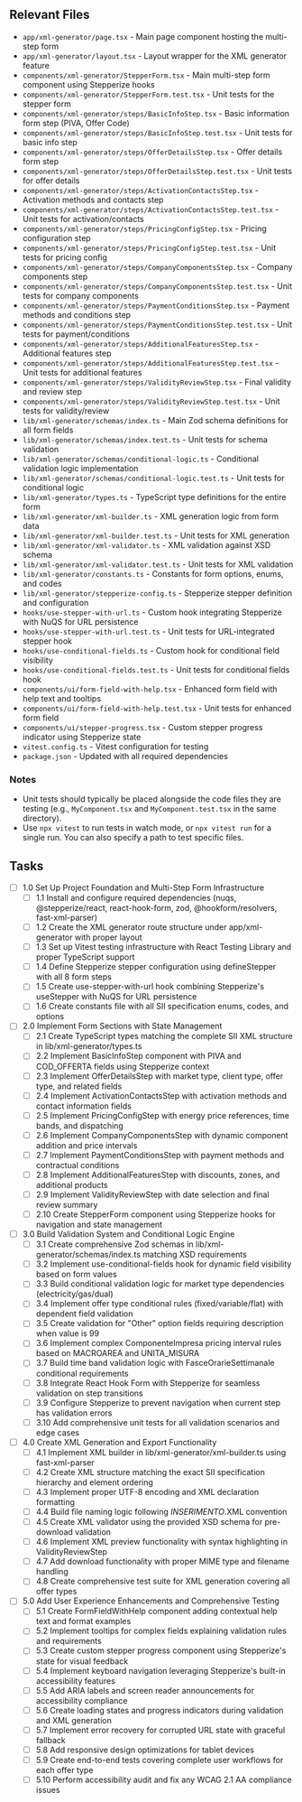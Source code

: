 ## Relevant Files

- `app/xml-generator/page.tsx` - Main page component hosting the multi-step form
- `app/xml-generator/layout.tsx` - Layout wrapper for the XML generator feature
- `components/xml-generator/StepperForm.tsx` - Main multi-step form component using Stepperize hooks
- `components/xml-generator/StepperForm.test.tsx` - Unit tests for the stepper form
- `components/xml-generator/steps/BasicInfoStep.tsx` - Basic information form step (PIVA, Offer Code)
- `components/xml-generator/steps/BasicInfoStep.test.tsx` - Unit tests for basic info step
- `components/xml-generator/steps/OfferDetailsStep.tsx` - Offer details form step
- `components/xml-generator/steps/OfferDetailsStep.test.tsx` - Unit tests for offer details
- `components/xml-generator/steps/ActivationContactsStep.tsx` - Activation methods and contacts step
- `components/xml-generator/steps/ActivationContactsStep.test.tsx` - Unit tests for activation/contacts
- `components/xml-generator/steps/PricingConfigStep.tsx` - Pricing configuration step
- `components/xml-generator/steps/PricingConfigStep.test.tsx` - Unit tests for pricing config
- `components/xml-generator/steps/CompanyComponentsStep.tsx` - Company components step
- `components/xml-generator/steps/CompanyComponentsStep.test.tsx` - Unit tests for company components
- `components/xml-generator/steps/PaymentConditionsStep.tsx` - Payment methods and conditions step
- `components/xml-generator/steps/PaymentConditionsStep.test.tsx` - Unit tests for payment/conditions
- `components/xml-generator/steps/AdditionalFeaturesStep.tsx` - Additional features step
- `components/xml-generator/steps/AdditionalFeaturesStep.test.tsx` - Unit tests for additional features
- `components/xml-generator/steps/ValidityReviewStep.tsx` - Final validity and review step
- `components/xml-generator/steps/ValidityReviewStep.test.tsx` - Unit tests for validity/review
- `lib/xml-generator/schemas/index.ts` - Main Zod schema definitions for all form fields
- `lib/xml-generator/schemas/index.test.ts` - Unit tests for schema validation
- `lib/xml-generator/schemas/conditional-logic.ts` - Conditional validation logic implementation
- `lib/xml-generator/schemas/conditional-logic.test.ts` - Unit tests for conditional logic
- `lib/xml-generator/types.ts` - TypeScript type definitions for the entire form
- `lib/xml-generator/xml-builder.ts` - XML generation logic from form data
- `lib/xml-generator/xml-builder.test.ts` - Unit tests for XML generation
- `lib/xml-generator/xml-validator.ts` - XML validation against XSD schema
- `lib/xml-generator/xml-validator.test.ts` - Unit tests for XML validation
- `lib/xml-generator/constants.ts` - Constants for form options, enums, and codes
- `lib/xml-generator/stepperize-config.ts` - Stepperize stepper definition and configuration
- `hooks/use-stepper-with-url.ts` - Custom hook integrating Stepperize with NuQS for URL persistence
- `hooks/use-stepper-with-url.test.ts` - Unit tests for URL-integrated stepper hook
- `hooks/use-conditional-fields.ts` - Custom hook for conditional field visibility
- `hooks/use-conditional-fields.test.ts` - Unit tests for conditional fields hook
- `components/ui/form-field-with-help.tsx` - Enhanced form field with help text and tooltips
- `components/ui/form-field-with-help.test.tsx` - Unit tests for enhanced form field
- `components/ui/stepper-progress.tsx` - Custom stepper progress indicator using Stepperize state
- `vitest.config.ts` - Vitest configuration for testing
- `package.json` - Updated with all required dependencies

### Notes

- Unit tests should typically be placed alongside the code files they are testing (e.g., `MyComponent.tsx` and `MyComponent.test.tsx` in the same directory).
- Use `npx vitest` to run tests in watch mode, or `npx vitest run` for a single run. You can also specify a path to test specific files.

## Tasks

- [ ] 1.0 Set Up Project Foundation and Multi-Step Form Infrastructure
  - [ ] 1.1 Install and configure required dependencies (nuqs, @stepperize/react, react-hook-form, zod, @hookform/resolvers, fast-xml-parser)
  - [ ] 1.2 Create the XML generator route structure under app/xml-generator with proper layout
  - [ ] 1.3 Set up Vitest testing infrastructure with React Testing Library and proper TypeScript support
  - [ ] 1.4 Define Stepperize stepper configuration using defineStepper with all 8 form steps
  - [ ] 1.5 Create use-stepper-with-url hook combining Stepperize's useStepper with NuQS for URL persistence
  - [ ] 1.6 Create constants file with all SII specification enums, codes, and options
- [ ] 2.0 Implement Form Sections with State Management
  - [ ] 2.1 Create TypeScript types matching the complete SII XML structure in lib/xml-generator/types.ts
  - [ ] 2.2 Implement BasicInfoStep component with PIVA and COD_OFFERTA fields using Stepperize context
  - [ ] 2.3 Implement OfferDetailsStep with market type, client type, offer type, and related fields
  - [ ] 2.4 Implement ActivationContactsStep with activation methods and contact information fields
  - [ ] 2.5 Implement PricingConfigStep with energy price references, time bands, and dispatching
  - [ ] 2.6 Implement CompanyComponentsStep with dynamic component addition and price intervals
  - [ ] 2.7 Implement PaymentConditionsStep with payment methods and contractual conditions
  - [ ] 2.8 Implement AdditionalFeaturesStep with discounts, zones, and additional products
  - [ ] 2.9 Implement ValidityReviewStep with date selection and final review summary
  - [ ] 2.10 Create StepperForm component using Stepperize hooks for navigation and state management
- [ ] 3.0 Build Validation System and Conditional Logic Engine
  - [ ] 3.1 Create comprehensive Zod schemas in lib/xml-generator/schemas/index.ts matching XSD requirements
  - [ ] 3.2 Implement use-conditional-fields hook for dynamic field visibility based on form values
  - [ ] 3.3 Build conditional validation logic for market type dependencies (electricity/gas/dual)
  - [ ] 3.4 Implement offer type conditional rules (fixed/variable/flat) with dependent field validation
  - [ ] 3.5 Create validation for "Other" option fields requiring description when value is 99
  - [ ] 3.6 Implement complex ComponenteImpresa pricing interval rules based on MACROAREA and UNITA_MISURA
  - [ ] 3.7 Build time band validation logic with FasceOrarieSettimanale conditional requirements
  - [ ] 3.8 Integrate React Hook Form with Stepperize for seamless validation on step transitions
  - [ ] 3.9 Configure Stepperize to prevent navigation when current step has validation errors
  - [ ] 3.10 Add comprehensive unit tests for all validation scenarios and edge cases
- [ ] 4.0 Create XML Generation and Export Functionality
  - [ ] 4.1 Implement XML builder in lib/xml-generator/xml-builder.ts using fast-xml-parser
  - [ ] 4.2 Create XML structure matching the exact SII specification hierarchy and element ordering
  - [ ] 4.3 Implement proper UTF-8 encoding and XML declaration formatting
  - [ ] 4.4 Build file naming logic following <PIVA>_INSERIMENTO_<DESCRIPTION>.XML convention
  - [ ] 4.5 Create XML validator using the provided XSD schema for pre-download validation
  - [ ] 4.6 Implement XML preview functionality with syntax highlighting in ValidityReviewStep
  - [ ] 4.7 Add download functionality with proper MIME type and filename handling
  - [ ] 4.8 Create comprehensive test suite for XML generation covering all offer types
- [ ] 5.0 Add User Experience Enhancements and Comprehensive Testing
  - [ ] 5.1 Create FormFieldWithHelp component adding contextual help text and format examples
  - [ ] 5.2 Implement tooltips for complex fields explaining validation rules and requirements
  - [ ] 5.3 Create custom stepper progress component using Stepperize's state for visual feedback
  - [ ] 5.4 Implement keyboard navigation leveraging Stepperize's built-in accessibility features
  - [ ] 5.5 Add ARIA labels and screen reader announcements for accessibility compliance
  - [ ] 5.6 Create loading states and progress indicators during validation and XML generation
  - [ ] 5.7 Implement error recovery for corrupted URL state with graceful fallback
  - [ ] 5.8 Add responsive design optimizations for tablet devices
  - [ ] 5.9 Create end-to-end tests covering complete user workflows for each offer type
  - [ ] 5.10 Perform accessibility audit and fix any WCAG 2.1 AA compliance issues 
